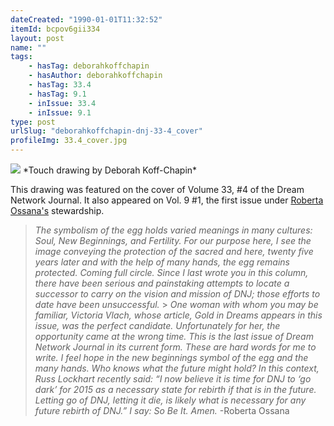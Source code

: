 ```yaml
---
dateCreated: "1990-01-01T11:32:52"
itemId: bcpov6gii334
layout: post
name: ""
tags:
    - hasTag: deborahkoffchapin
    - hasAuthor: deborahkoffchapin
    - hasTag: 33.4
    - hasTag: 9.1
    - inIssue: 33.4
    - inIssue: 9.1
type: post
urlSlug: "deborahkoffchapin-dnj-33-4_cover"
profileImg: 33.4_cover.jpg
---
```


<img src="../images/33.4_cover.jpg" width="auto" height="auto"/>
*Touch drawing by Deborah Koff-Chapin*

This drawing was featured on the cover of Volume 33, #4 of the Dream Network Journal. It also appeared on Vol. 9 #1, the first issue under [Roberta Ossana's](../@robertaossana) stewardship.

> _The symbolism of the egg holds varied meanings in many cultures: Soul, New Beginnings, and Fertility. For our purpose here, I see the image conveying the protection of the sacred and here, twenty five years later and with the help of many hands, the egg remains protected. Coming full circle. Since I last wrote you in this column, there have been serious and painstaking attempts to locate a successor to carry on the vision and mission of DNJ; those efforts to date have been unsuccessful._ > _One woman with whom you may be familiar, Victoria Vlach, whose article, Gold in Dreams appears in this issue, was the perfect candidate. Unfortunately for her, the opportunity came at the wrong time. This is the last issue of Dream Network Journal in its current form. These are hard words for me to write. I feel hope in the new beginnings symbol of the egg and the many hands. Who knows what the future might hold? In this context, Russ Lockhart recently said: “I now believe it is time for DNJ to ‘go dark’ for 2015 as a necessary state for rebirth if that is in the future. Letting go of DNJ, letting it die, is likely what is necessary for any future rebirth of DNJ.” I say: So Be It. Amen._ -Roberta Ossana
